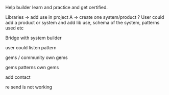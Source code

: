 Help builder learn and practice and get certified.

Libraries => add use in project A => create one system/product ? User could add a product or system and add lib use, schema of the system, patterns used etc

Bridge with system builder

user could listen pattern


gems / community own gems

gems patterns own gems

add contact

re send is not working
